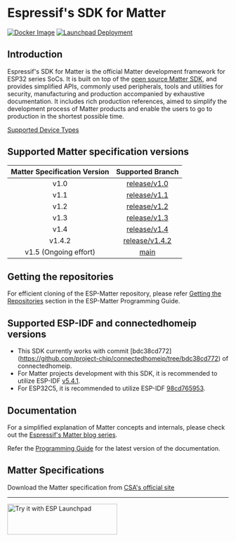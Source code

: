 # Espressif's SDK for Matter

[![Docker Image](https://github.com/espressif/esp-matter/actions/workflows/docker-image.yml/badge.svg)](https://github.com/espressif/esp-matter/actions/workflows/docker-image.yml)
[![Launchpad Deployment](https://github.com/espressif/esp-matter/actions/workflows/pages.yml/badge.svg)](https://github.com/espressif/esp-matter/actions/workflows/pages.yml)

## Introduction

Espressif's SDK for Matter is the official Matter development framework for ESP32 series SoCs. It is built on top of the [open source Matter SDK](https://github.com/project-chip/connectedhomeip/), and provides simplified APIs, commonly used peripherals, tools and utilities for security, manufacturing and production accompanied by exhaustive documentation. It includes rich production references, aimed to simplify the development process of Matter products and enable the users to go to production in the shortest possible time.

[Supported Device Types](SUPPORTED_DEVICE_TYPES.md)

## Supported Matter specification versions

| Matter Specification Version |                              Supported Branch                                 |
|:----------------------------:|:-----------------------------------------------------------------------------:|
|             v1.0             | [release/v1.0](https://github.com/espressif/esp-matter/tree/release/v1.0)     |
|             v1.1             | [release/v1.1](https://github.com/espressif/esp-matter/tree/release/v1.1)     |
|             v1.2             | [release/v1.2](https://github.com/espressif/esp-matter/tree/release/v1.2)     |
|             v1.3             | [release/v1.3](https://github.com/espressif/esp-matter/tree/release/v1.3)     |
|             v1.4             | [release/v1.4](https://github.com/espressif/esp-matter/tree/release/v1.4)     |
|            v1.4.2            | [release/v1.4.2](https://github.com/espressif/esp-matter/tree/release/v1.4.2) |
|     v1.5 (Ongoing effort)    |         [main](https://github.com/espressif/esp-matter/tree/main)             |

## Getting the repositories

For efficient cloning of the ESP-Matter repository, please refer
[Getting the Repositories](https://docs.espressif.com/projects/esp-matter/en/latest/esp32/developing.html#getting-the-repositories)
section in the ESP-Matter Programming Guide.

## Supported ESP-IDF and connectedhomeip versions

- This SDK currently works with commit [bdc38cd772] (https://github.com/project-chip/connectedhomeip/tree/bdc38cd772) of connectedhomeip.
- For Matter projects development with this SDK, it is recommended to utilize ESP-IDF [v5.4.1](https://github.com/espressif/esp-idf/tree/v5.4.1).
- For ESP32C5, it is recommended to utilize ESP-IDF [98cd765953](https://github.com/espressif/esp-idf/commit/98cd765953dfe0e7bb1c5df8367e1b54bd966cce).

## Documentation

For a simplified explanation of Matter concepts and internals, please check out the [Espressif's Matter blog series](https://blog.espressif.com/matter-38ccf1d60bcd).

Refer the [Programming Guide](https://docs.espressif.com/projects/esp-matter/en/latest/) for the latest version of the documentation.

## Matter Specifications
Download the Matter specification from [CSA's official site](https://csa-iot.org/developer-resource/specifications-download-request/)

---

<a href="https://espressif.github.io/esp-launchpad/?flashConfigURL=https://espressif.github.io/esp-matter/launchpad.toml">
    <img alt="Try it with ESP Launchpad" src="https://espressif.github.io/esp-launchpad/assets/try_with_launchpad.png" width="250" height="70">
</a>
